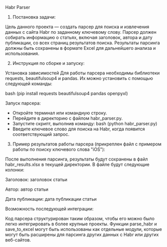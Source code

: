 Habr Parser
1) Постановка задачи:

Цель данного проекта — создать парсер для поиска и извлечения данных с сайта Habr по заданному ключевому слову. Парсер должен собирать информацию о статьях, включая заголовок, автора и дату публикации, со всех страниц результатов поиска. Результаты парсинга должны быть сохранены в формате Excel для дальнейшего анализа и использования.

2) Инструкция по сборке и запуску:

Установка зависимостей
Для работы парсера необходимы библиотеки requests, beautifulsoup4 и pandas. Их можно установить с помощью следующей команды:

bash (pip install requests beautifulsoup4 pandas openpyxl)

Запуск парсера:

- Откройте терминал или командную строку.
- Перейдите в директорию с файлом habr_parser.py.
- Запустите скрипт, выполнив команду: bash (python habr_parser.py)
- Введите ключевое слово для поиска на Habr, когда появится соответствующий запрос.

3) Пример результатов работы парсера (прикреплен файл с примером работы по поиску ключевого слова "iOS"):

После выполнения парсинга, результаты будут сохранены в файл habr_results.xlsx в текущей директории. В файле будут следующие колонки:

Заголовок: заголовок статьи

Автор: автор статьи

Дата публикации: дата публикации статьи

Возможность последующей интеграции:

Код парсера структурирован таким образом, чтобы его можно было легко интегрировать в более крупные проекты. Функции parse_habr и save_to_excel могут быть использованы как отдельные модули, которые могут быть расширены для парсинга других данных с Habr или других веб-сайтов.
